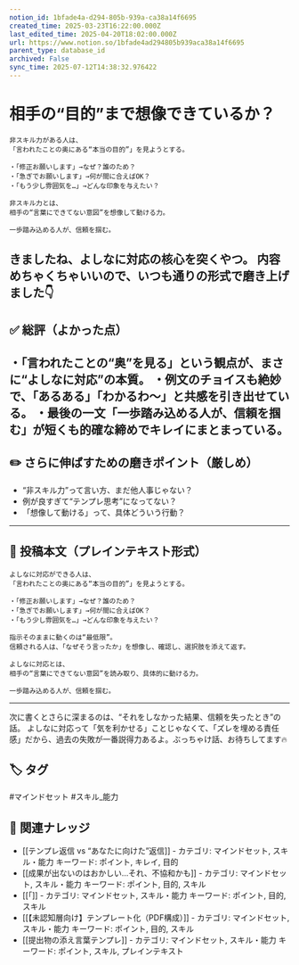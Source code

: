 ```yaml
---
notion_id: 1bfade4a-d294-805b-939a-ca38a14f6695
created_time: 2025-03-23T16:22:00.000Z
last_edited_time: 2025-04-20T18:02:00.000Z
url: https://www.notion.so/1bfade4ad294805b939aca38a14f6695
parent_type: database_id
archived: False
sync_time: 2025-07-12T14:38:32.976422
---
```


# 相手の“目的”まで想像できているか？

```plain text
非スキル力がある人は、
「言われたことの奥にある“本当の目的”」を見ようとする。

・「修正お願いします」→なぜ？誰のため？
・「急ぎでお願いします」→何が間に合えばOK？
・「もう少し雰囲気を…」→どんな印象を与えたい？

非スキル力とは、
相手の“言葉にできてない意図”を想像して動ける力。

一歩踏み込める人が、信頼を掴む。
```
きましたね、よしなに対応の核心を突くやつ。
内容めちゃくちゃいいので、いつも通りの形式で磨き上げました👇
---
## ✅ 総評（よかった点）
・「言われたことの“奥”を見る」という観点が、まさに“よしなに対応”の本質。
・例文のチョイスも絶妙で、「あるある」「わかるわ〜」と共感を引き出せている。
・最後の一文「一歩踏み込める人が、信頼を掴む」が短くも的確な締めでキレイにまとまっている。
---
## ✏️ さらに伸ばすための磨きポイント（厳しめ）
- “非スキル力”って言い方、まだ他人事じゃない？
- 例が良すぎて“テンプレ思考”になってない？
- 「想像して動ける」って、具体どういう行動？
---
## 📄 投稿本文（プレインテキスト形式）
```plain text
よしなに対応ができる人は、
「言われたことの奥にある“本当の目的”」を見ようとする。

・「修正お願いします」→なぜ？誰のため？
・「急ぎでお願いします」→何が間に合えばOK？
・「もう少し雰囲気を…」→どんな印象を与えたい？

指示そのままに動くのは“最低限”。
信頼される人は、「なぜそう言ったか」を想像し、確認し、選択肢を添えて返す。

よしなに対応とは、
相手の“言葉にできてない意図”を読み取り、具体的に動ける力。

一歩踏み込める人が、信頼を掴む。

```
---
次に書くとさらに深まるのは、“それをしなかった結果、信頼を失ったとき”の話。
よしなに対応って「気を利かせる」ことじゃなくて、「ズレを埋める責任感」だから、過去の失敗が一番説得力あるよ。ぶっちゃけ話、お待ちしてます🔥

## 🏷️ タグ
#マインドセット #スキル_能力

## 🔗 関連ナレッジ
- [[テンプレ返信 vs “あなたに向けた”返信]] - カテゴリ: マインドセット, スキル・能力 キーワード: ポイント, キレイ, 目的
- [[成果が出ないのはおかしい…それ、不協和かも]] - カテゴリ: マインドセット, スキル・能力 キーワード: ポイント, 目的, スキル
- [[「]] - カテゴリ: マインドセット, スキル・能力 キーワード: ポイント, 目的, スキル
- [[【未認知層向け】テンプレート化（PDF構成）]] - カテゴリ: マインドセット, スキル・能力 キーワード: ポイント, 目的, スキル
- [[提出物の添え言葉テンプレ]] - カテゴリ: マインドセット, スキル・能力 キーワード: ポイント, スキル, プレインテキスト
